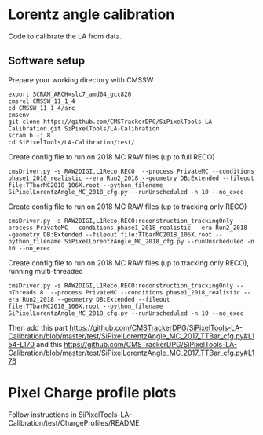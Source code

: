 # Lorentz angle calibration

Code to calibrate the LA from data.


## Software setup

Prepare your working directory with CMSSW

```
export SCRAM_ARCH=slc7_amd64_gcc820
cmsrel CMSSW_11_1_4
cd CMSSW_11_1_4/src
cmsenv
git clone https://github.com/CMSTrackerDPG/SiPixelTools-LA-Calibration.git SiPixelTools/LA-Calibration
scram b -j 8
cd SiPixelTools/LA-Calibration/test/
```

Create config file to run on 2018 MC RAW files (up to full RECO)

```
cmsDriver.py -s RAW2DIGI,L1Reco,RECO  --process PrivateMC --conditions phase1_2018_realistic --era Run2_2018 --geometry DB:Extended --fileout file:TTbarMC2018_106X.root --python_filename SiPixelLorentzAngle_MC_2018_cfg.py --runUnscheduled -n 10 --no_exec
```

Create config file to run on 2018 MC RAW files (up to tracking only RECO)

```
cmsDriver.py -s RAW2DIGI,L1Reco,RECO:reconstruction_trackingOnly  --process PrivateMC --conditions phase1_2018_realistic --era Run2_2018 --geometry DB:Extended --fileout file:TTbarMC2018_106X.root --python_filename SiPixelLorentzAngle_MC_2018_cfg.py --runUnscheduled -n 10 --no_exec
```

Create config file to run on 2018 MC RAW files (up to tracking only RECO), running multi-threaded

```
cmsDriver.py -s RAW2DIGI,L1Reco,RECO:reconstruction_trackingOnly --nThreads 8  --process PrivateMC --conditions phase1_2018_realistic --era Run2_2018 --geometry DB:Extended --fileout file:TTbarMC2018_106X.root --python_filename SiPixelLorentzAngle_MC_2018_cfg.py --runUnscheduled -n 10 --no_exec
```

Then add this part
https://github.com/CMSTrackerDPG/SiPixelTools-LA-Calibration/blob/master/test/SiPixelLorentzAngle_MC_2017_TTBar_cfg.py#L154-L170
and this
https://github.com/CMSTrackerDPG/SiPixelTools-LA-Calibration/blob/master/test/SiPixelLorentzAngle_MC_2017_TTBar_cfg.py#L176


# Pixel Charge profile plots

Follow instructions in
SiPixelTools-LA-Calibration/test/ChargeProfiles/README
